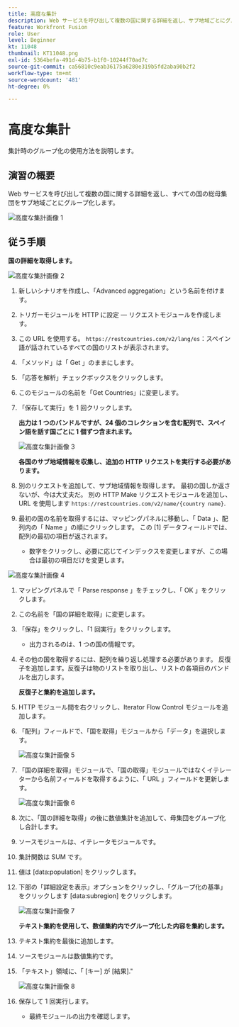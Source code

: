 ```yaml
---
title: 高度な集計
description: Web サービスを呼び出して複数の国に関する詳細を返し、サブ地域ごとにグループ化された母集団を識別します。
feature: Workfront Fusion
role: User
level: Beginner
kt: 11048
thumbnail: KT11048.png
exl-id: 5364befa-491d-4b75-b1f0-10244f70ad7c
source-git-commit: ca56810c9eab36175a6280e319b5fd2aba90b2f2
workflow-type: tm+mt
source-wordcount: '481'
ht-degree: 0%

---
```


# 高度な集計

集計時のグループ化の使用方法を説明します。

## 演習の概要

Web サービスを呼び出して複数の国に関する詳細を返し、すべての国の総母集団をサブ地域ごとにグループ化します。

![高度な集計画像 1](../12-exercises/assets/advanced-aggregation-walkthrough-1.png)

## 従う手順

**国の詳細を取得します。**

![高度な集計画像 2](../12-exercises/assets/advanced-aggregation-walkthrough-2.png)

1. 新しいシナリオを作成し、「Advanced aggregation」という名前を付けます。
1. トリガーモジュールを HTTP に設定 — リクエストモジュールを作成します。
1. この URL を使用する。 `https://restcountries.com/v2/lang/es`：スペイン語が話されているすべての国のリストが表示されます。
1. 「メソッド」は「 Get 」のままにします。
1. 「応答を解析」チェックボックスをクリックします。
1. このモジュールの名前を「Get Countries」に変更します。
1. 「保存して実行」を 1 回クリックします。

   **出力は 1 つのバンドルですが、24 個のコレクションを含む配列で、スペイン語を話す国ごとに 1 個ずつ含まれます。**

   ![高度な集計画像 3](../12-exercises/assets/advanced-aggregation-walkthrough-3.png)

   **各国のサブ地域情報を収集し、追加の HTTP リクエストを実行する必要があります。**

1. 別のリクエストを追加して、サブ地域情報を取得します。 最初の国しか返さないが、今は大丈夫だ。 別の HTTP Make リクエストモジュールを追加し、URL を使用します `https://restcountries.com/v2/name/{country name}`.
1. 最初の国の名前を取得するには、マッピングパネルに移動し、「 Data 」、配列内の「 Name 」の順にクリックします。 この [1] データフィールドでは、配列の最初の項目が返されます。

   + 数字をクリックし、必要に応じてインデックスを変更しますが、この場合は最初の項目だけを変更します。

![高度な集計画像 4](../12-exercises/assets/advanced-aggregation-walkthrough-4.png)

1. マッピングパネルで「 Parse response 」をチェックし、「 OK 」をクリックします。
1. この名前を「国の詳細を取得」に変更します。
1. 「保存」をクリックし、「1 回実行」をクリックします。

   + 出力されるのは、1 つの国の情報です。

1. その他の国を取得するには、配列を繰り返し処理する必要があります。 反復子を追加します。反復子は物のリストを取り出し、リストの各項目のバンドルを出力します。

   **反復子と集約を追加します。**

1. HTTP モジュール間を右クリックし、Iterator Flow Control モジュールを追加します。
1. 「配列」フィールドで、「国を取得」モジュールから「データ」を選択します。

   ![高度な集計画像 5](../12-exercises/assets/advanced-aggregation-walkthrough-5.png)

1. 「国の詳細を取得」モジュールで、「国の取得」モジュールではなくイテレーターから名前フィールドを取得するように、「 URL 」フィールドを更新します。

   ![高度な集計画像 6](../12-exercises/assets/advanced-aggregation-walkthrough-6.png)

1. 次に、「国の詳細を取得」の後に数値集計を追加して、母集団をグループ化し合計します。
1. ソースモジュールは、イテレータモジュールです。
1. 集計関数は SUM です。
1. 値は [data:population] をクリックします。
1. 下部の「詳細設定を表示」オプションをクリックし、「グループ化の基準」をクリックします [data:subregion] をクリックします。

   ![高度な集計画像 7](../12-exercises/assets/advanced-aggregation-walkthrough-7.png)

   **テキスト集約を使用して、数値集約内でグループ化した内容を集約します。**

1. テキスト集約を最後に追加します。
1. ソースモジュールは数値集約です。
1. 「テキスト」領域に、「 [キー] が [結果].&quot;

   ![高度な集計画像 8](../12-exercises/assets/advanced-aggregation-walkthrough-8.png)

1. 保存して 1 回実行します。

   + 最終モジュールの出力を確認します。
